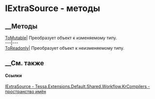# IExtraSource - методы
##  __Методы
[ToMutable](M_Tessa_Extensions_Default_Shared_Workflow_KrCompilers_IExtraSource_ToMutable.htm)|
Преобразует объект к изменяемому типу.  
---|---  
[ToReadonly](M_Tessa_Extensions_Default_Shared_Workflow_KrCompilers_IExtraSource_ToReadonly.htm)|
Преобразует объект к неизменяемому типу.  
## __См. также
#### Ссылки
[IExtraSource -
](T_Tessa_Extensions_Default_Shared_Workflow_KrCompilers_IExtraSource.htm)
[Tessa.Extensions.Default.Shared.Workflow.KrCompilers - пространство
имён](N_Tessa_Extensions_Default_Shared_Workflow_KrCompilers.htm)
